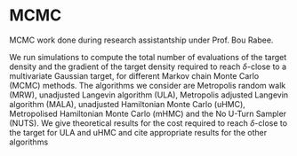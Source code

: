 # MCMC
MCMC work done during research assistantship under Prof. Bou Rabee.



We run simulations to compute the total number of evaluations of the target density and the gradient of the target density required to reach $\delta$-close to a multivariate Gaussian target, for different Markov chain Monte Carlo (MCMC) methods. The algorithms we consider are Metropolis random walk (MRW), unadjusted Langevin algorithm (ULA), Metropolis adjusted Langevin algorithm (MALA), unadjusted Hamiltonian Monte Carlo (uHMC), Metropolised Hamiltonian Monte Carlo (mHMC) and the No U-Turn Sampler (NUTS). 
We give theoretical results for the cost required to reach $\delta$-close to the target for ULA and uHMC and cite appropriate results for the other algorithms
